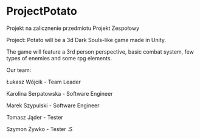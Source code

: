 # ProjectPotato
Projekt na zalicznenie przedmiotu Projekt Zespołowy

Project: Potato will be a 3d Dark Souls-like game made in Unity.

The game will feature a 3rd person perspective, basic combat system, few types of enemies and some rpg elements.


Our team:

Łukasz Wójcik - Team Leader

Karolina Serpatowska - Software Engineer

Marek Szypulski - Software Engineer

Tomasz Jąder - Tester

Szymon Żywko - Tester
.S
